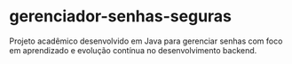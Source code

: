 # gerenciador-senhas-seguras
Projeto acadêmico desenvolvido em Java para gerenciar senhas com foco em aprendizado e evolução contínua no desenvolvimento backend.
